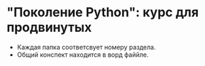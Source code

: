 # "Поколение Python": курс для продвинутых

- Каждая папка соответсвует номеру раздела.
- Общий конспект находится в ворд файйле.
